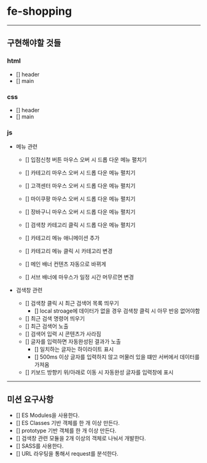# fe-shopping

---

## 구현해야할 것들

### html

-   [] header
-   [] main

### css

-   [] header
-   [] main

### js

-   메뉴 관련

    -   [] 입점신청 버튼 마우스 오버 시 드롭 다운 메뉴 펼치기
    -   [] 카테고리 마우스 오버 시 드롭 다운 메뉴 펼치기
    -   [] 고객센터 마우스 오버 시 드롭 다운 메뉴 펼치기
    -   [] 마이쿠팡 마우스 오버 시 드롭 다운 메뉴 펼치기
    -   [] 장바구니 마우스 오버 시 드롭 다운 메뉴 펼치기
    -   [] 검색창 카테고리 클릭 시 드롭 다운 메뉴 펼치기
    -   [] 카테고리 메뉴 애니메이션 추가
    -   [] 카테고리 메뉴 클릭 시 카테고리 변경

    -   [] 메인 배너 컨텐츠 자동으로 바뀌게
    -   [] 서브 배너에 마우스가 일정 시간 머무르면 변경

-   검색창 관련

    -   [] 검색창 클릭 시 최근 검색어 목록 띄우기
        -   [] local stroage에 데이터가 없을 경우 검색창 클릭 시 아무 반응 없어야함
    -   [] 최근 검색 명령어 띄우기
    -   [] 최근 검색어 노출
    -   [] 검색어 입력 시 콘텐츠가 사라짐
    -   [] 글자를 입력하면 자동완성된 결과가 노출
        -   [] 일치하는 글자는 하이라이트 표시
        -   [] 500ms 이상 글자를 입력하지 않고 머물러 있을 떄만 서버에서 데이터를 가져옴
    -   [] 키보드 방향키 위/아래로 이동 시 자동완성 글자를 입력창에 표시

---

## 미션 요구사항

-   [] ES Modules을 사용한다.
-   [] ES Classes 기반 객체를 한 개 이상 만든다.
-   [] prototype 기반 객체를 한 개 이상 만든다.
-   [] 검색창 관련 모듈을 2개 이상의 객체로 나눠서 개발한다.
-   [] SASS를 사용한다.
-   [] URL 라우팅을 통해서 request를 분석한다.

